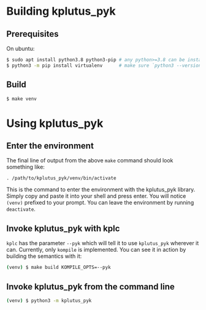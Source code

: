 # Building kplutus_pyk

## Prerequisites

On ubuntu:
```bash
$ sudo apt install python3.8 python3-pip # any python>=3.8 can be installed here
$ python3 -m pip install virtualenv      # make sure `python3 --version` is correct!
```

## Build

```bash
$ make venv
```

# Using kplutus_pyk

## Enter the environment

The final line of output from the above `make` command should look something like:

```
. /path/to/kplutus_pyk/venv/bin/activate
```

This is the command to enter the environment with the kplutus_pyk library. Simply copy and paste it
into your shell and press enter. You will notice `(venv)` prefixed to your prompt. You can leave
the environment by running `deactivate`.

## Invoke kplutus_pyk with kplc

`kplc` has the parameter `--pyk` which will tell it to use `kplutus_pyk` wherever it can.
Currently, only `kompile` is implemented. You can see it in action by building the semantics
with it:

```bash
(venv) $ make build KOMPILE_OPTS=--pyk
```

## Invoke kplutus_pyk from the command line

```bash
(venv) $ python3 -m kplutus_pyk
```
